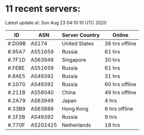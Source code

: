 # 11 recent servers:

Latest update at: Sun Aug 23 04:10:10 UTC 2020

| ID | ASN | Server Country | Online |
| -- | --- | -------------- | ------ |
| #.D09B | AS174 | United States | 36 hrs offline |
| #.95A7 | AS51659 | Russia | 61 hrs |
| #.7F1D | AS63949 | Singapore | 30 hrs |
| #.FEBE | AS51659 | Russia | 61 hrs |
| #.8AE5 | AS49392 | Russia | 31 hrs |
| #.1070 | AS49392 | Russia | 60 hrs offline |
| #.211B | AS56040 | China | 49 hrs offline |
| #.2A79 | AS63949 | Japan | 4 hrs |
| #.33B9 | AS63888 | Hong Kong | 6 hrs offline |
| #.1F2B | AS49392 | Russia | 9 hrs |
| #.770F | AS202425 | Netherlands | 18 hrs |

